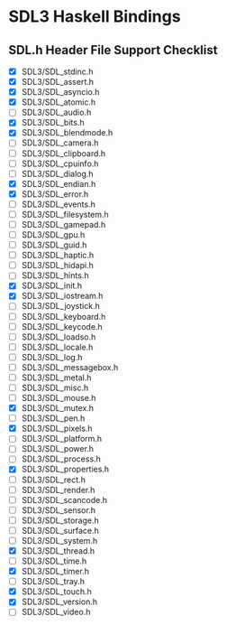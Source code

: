 # SDL3 Haskell Bindings

## SDL.h Header File Support Checklist
- [x] SDL3/SDL_stdinc.h
- [x] SDL3/SDL_assert.h
- [x] SDL3/SDL_asyncio.h
- [x] SDL3/SDL_atomic.h
- [ ] SDL3/SDL_audio.h
- [x] SDL3/SDL_bits.h
- [x] SDL3/SDL_blendmode.h
- [ ] SDL3/SDL_camera.h
- [ ] SDL3/SDL_clipboard.h
- [ ] SDL3/SDL_cpuinfo.h
- [ ] SDL3/SDL_dialog.h
- [x] SDL3/SDL_endian.h
- [x] SDL3/SDL_error.h
- [ ] SDL3/SDL_events.h
- [ ] SDL3/SDL_filesystem.h
- [ ] SDL3/SDL_gamepad.h
- [ ] SDL3/SDL_gpu.h
- [ ] SDL3/SDL_guid.h
- [ ] SDL3/SDL_haptic.h
- [ ] SDL3/SDL_hidapi.h
- [ ] SDL3/SDL_hints.h
- [x] SDL3/SDL_init.h
- [x] SDL3/SDL_iostream.h
- [ ] SDL3/SDL_joystick.h
- [ ] SDL3/SDL_keyboard.h
- [ ] SDL3/SDL_keycode.h
- [ ] SDL3/SDL_loadso.h
- [ ] SDL3/SDL_locale.h
- [ ] SDL3/SDL_log.h
- [ ] SDL3/SDL_messagebox.h
- [ ] SDL3/SDL_metal.h
- [ ] SDL3/SDL_misc.h
- [ ] SDL3/SDL_mouse.h
- [x] SDL3/SDL_mutex.h
- [ ] SDL3/SDL_pen.h
- [x] SDL3/SDL_pixels.h
- [ ] SDL3/SDL_platform.h
- [ ] SDL3/SDL_power.h
- [ ] SDL3/SDL_process.h
- [x] SDL3/SDL_properties.h
- [ ] SDL3/SDL_rect.h
- [ ] SDL3/SDL_render.h
- [ ] SDL3/SDL_scancode.h
- [ ] SDL3/SDL_sensor.h
- [ ] SDL3/SDL_storage.h
- [ ] SDL3/SDL_surface.h
- [ ] SDL3/SDL_system.h
- [x] SDL3/SDL_thread.h
- [ ] SDL3/SDL_time.h
- [x] SDL3/SDL_timer.h
- [ ] SDL3/SDL_tray.h
- [x] SDL3/SDL_touch.h
- [x] SDL3/SDL_version.h
- [ ] SDL3/SDL_video.h
